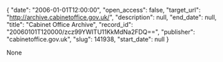 {
  "date": "2006-01-01T12:00:00", 
  "open_access": false, 
  "target_url": "http://archive.cabinetoffice.gov.uk/", 
  "description": null, 
  "end_date": null, 
  "title": "Cabinet Office Archive", 
  "record_id": "20060101T120000/zcz99YWITU11KkMdNa2FDQ==", 
  "publisher": "cabinetoffice.gov.uk", 
  "slug": 141938, 
  "start_date": null
}

None